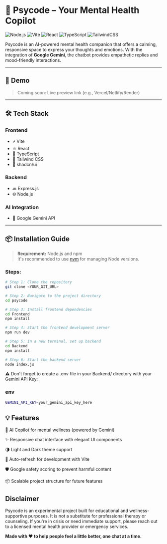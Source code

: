 # 🧠 Psycode – Your Mental Health Copilot

![Node.js](https://img.shields.io/badge/Node.js-339933?style=for-the-badge&logo=nodedotjs&logoColor=white)
![Vite](https://img.shields.io/badge/Vite-646CFF?style=for-the-badge&logo=vite&logoColor=white)
![React](https://img.shields.io/badge/React-20232A?style=for-the-badge&logo=react&logoColor=61DAFB)
![TypeScript](https://img.shields.io/badge/TypeScript-3178C6?style=for-the-badge&logo=typescript&logoColor=white)
![TailwindCSS](https://img.shields.io/badge/TailwindCSS-38B2AC?style=for-the-badge&logo=tailwind-css&logoColor=white)

Psycode is an AI-powered mental health companion that offers a calming, responsive space to express your thoughts and emotions. With the integration of **Google Gemini**, the chatbot provides empathetic replies and mood-friendly interactions.

---

## 🚀 Demo

> Coming soon: Live preview link (e.g., Vercel/Netlify/Render)

---

## 🛠 Tech Stack

### Frontend
- ⚡️ Vite
- ⚛️ React
- 🔷 TypeScript
- 🎨 Tailwind CSS
- 🧩 shadcn/ui

### Backend
- 🔙 Express.js
- 🌐 Node.js

### AI Integration
- 🤖 Google Gemini API

---

## 📦 Installation Guide

> **Requirement:** Node.js and npm  
> It's recommended to use [nvm](https://github.com/nvm-sh/nvm#installing-and-updating) for managing Node versions.

### Steps:

```bash
# Step 1: Clone the repository
git clone <YOUR_GIT_URL>

# Step 2: Navigate to the project directory
cd psycode

# Step 3: Install frontend dependencies
cd Frontend
npm install

# Step 4: Start the frontend development server
npm run dev

# Step 5: In a new terminal, set up backend
cd Backend
npm install

# Step 6: Start the backend server
node index.js
```

⚠️ Don't forget to create a .env file in your Backend/ directory with your Gemini API Key:
### env
```bash
GEMINI_API_KEY=your_gemini_api_key_here
```
## 💡 Features
🤖 AI Copilot for mental wellness (powered by Gemini)

✨ Responsive chat interface with elegant UI components

🌗 Light and Dark theme support

🔁 Auto-refresh for development with Vite

🛡️ Google safety scoring to prevent harmful content

📦 Scalable project structure for future features

## Disclaimer
Psycode is an experimental project built for educational and wellness-supportive purposes.
It is not a substitute for professional therapy or counseling.
If you're in crisis or need immediate support, please reach out to a licensed mental health provider or emergency services.

**Made with ❤️ to help people feel a little better, one chat at a time.**
